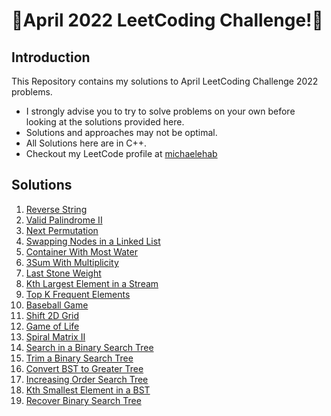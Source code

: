 # 🏅April 2022 LeetCoding Challenge!🏅
## Introduction
This Repository contains my solutions to April LeetCoding Challenge 2022 problems.
* I strongly advise you to try to solve problems on your own before looking at the solutions provided here.
* Solutions and approaches may not be optimal.
* All Solutions here are in C++.
* Checkout my LeetCode profile at <a href="https://leetcode.com/michaelehab/">michaelehab</a>

## Solutions
1. <a href="./344.Reverse-String.cpp">Reverse String</a>
2. <a href="./680.Valid-Palindrome-II.cpp">Valid Palindrome II</a>
3. <a href="./31.Next-Permutation.cpp">Next Permutation</a>
4. <a href="./1721.Swapping-Nodes-in-a-Linked-List.cpp">Swapping Nodes in a Linked List</a>
5. <a href="./11.Container-With-Most-Water.cpp">Container With Most Water</a>
6. <a href="./923.3Sum-With-Multiplicity.cpp">3Sum With Multiplicity</a>
7. <a href="./1046.Last-Stone-Weight.cpp">Last Stone Weight</a>
8. <a href="./703.Kth-Largest-Element-in-a-Stream.cpp">Kth Largest Element in a Stream</a>
9. <a href="./347.Top-K-Frequent-Elements.cpp">Top K Frequent Elements</a>
10. <a href="./682.Baseball-Game.cpp">Baseball Game</a>
11. <a href="./1260.Shift-2D-Grid.cpp">Shift 2D Grid</a>
12. <a href="./289.Game-of-Life.cpp">Game of Life</a>
13. <a href="./59.Spiral-Matrix-II.cpp">Spiral Matrix II</a>
14. <a href="./700.Search-in-a-Binary-Search-Tree.cpp">Search in a Binary Search Tree</a>
15. <a href="./669.Trim-a-Binary-Search-Tree.cpp">Trim a Binary Search Tree</a>
16. <a href="./538.Convert-BST-to-Greater-Tree.cpp">Convert BST to Greater Tree</a>
17. <a href="./897.Increasing-Order-Search-Tree.cpp">Increasing Order Search Tree</a>
18. <a href="./230.Kth-Smallest-Element-in-a-BST.cpp">Kth Smallest Element in a BST</a>
19. <a href="./99.Recover-Binary-Search-Tree.cpp">Recover Binary Search Tree</a>